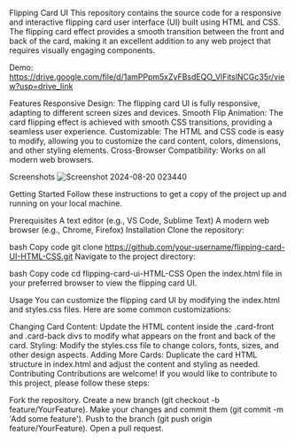 Flipping Card UI
This repository contains the source code for a responsive and interactive flipping card user interface (UI) built using HTML and CSS. The flipping card effect provides a smooth transition between the front and back of the card, making it an excellent addition to any web project that requires visually engaging components.

Demo:
https://drive.google.com/file/d/1amPPpm5xZyFBsdEQO_VlFitslNCGc35r/view?usp=drive_link

Features
Responsive Design: The flipping card UI is fully responsive, adapting to different screen sizes and devices.
Smooth Flip Animation: The card flipping effect is achieved with smooth CSS transitions, providing a seamless user experience.
Customizable: The HTML and CSS code is easy to modify, allowing you to customize the card content, colors, dimensions, and other styling elements.
Cross-Browser Compatibility: Works on all modern web browsers.

Screenshots
![Screenshot 2024-08-20 023440](https://github.com/user-attachments/assets/60538d13-eada-46e2-994f-978acd057fb3)

Getting Started
Follow these instructions to get a copy of the project up and running on your local machine.

Prerequisites
A text editor (e.g., VS Code, Sublime Text)
A modern web browser (e.g., Chrome, Firefox)
Installation
Clone the repository:

bash
Copy code
git clone https://github.com/your-username/flipping-card-UI-HTML-CSS.git
Navigate to the project directory:

bash
Copy code
cd flipping-card-ui-HTML-CSS
Open the index.html file in your preferred browser to view the flipping card UI.

Usage
You can customize the flipping card UI by modifying the index.html and styles.css files. Here are some common customizations:

Changing Card Content: Update the HTML content inside the .card-front and .card-back divs to modify what appears on the front and back of the card.
Styling: Modify the styles.css file to change colors, fonts, sizes, and other design aspects.
Adding More Cards: Duplicate the card HTML structure in index.html and adjust the content and styling as needed.
Contributing
Contributions are welcome! If you would like to contribute to this project, please follow these steps:

Fork the repository.
Create a new branch (git checkout -b feature/YourFeature).
Make your changes and commit them (git commit -m 'Add some feature').
Push to the branch (git push origin feature/YourFeature).
Open a pull request.
